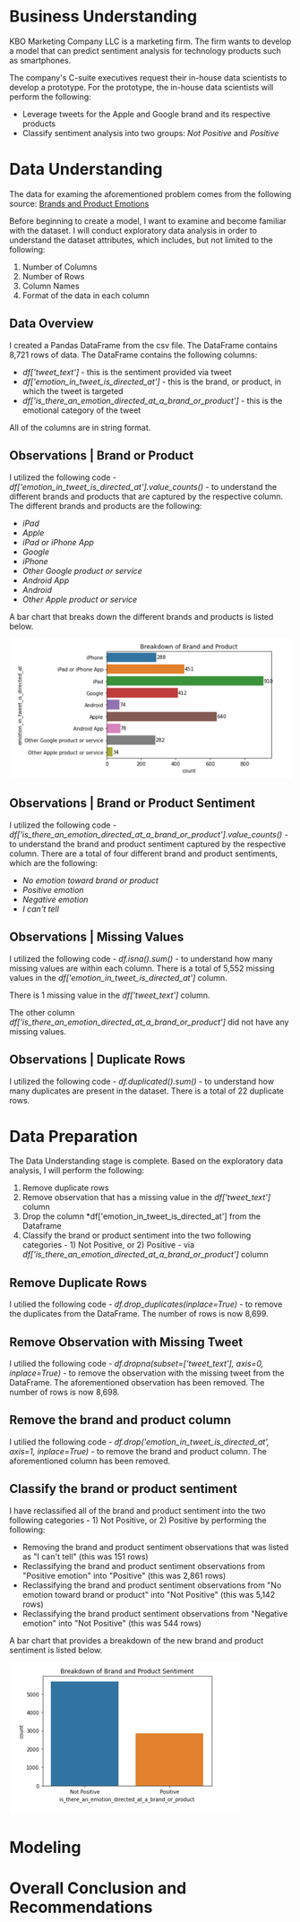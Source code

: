 # Business Understanding

KBO Marketing Company LLC is a marketing firm.  The firm wants to develop a model that can predict sentiment analysis for technology products such as smartphones.

The company's C-suite executives request their in-house data scientists to develop a prototype.  For the prototype, the in-house data scientists will perform the following:

- Leverage tweets for the Apple and Google brand and its respective products
- Classify sentiment analysis into two groups: *Not Positive* and *Positive*

# Data Understanding

The data for examing the aforementioned problem comes from the following source: [Brands and Product Emotions](https://data.world/crowdflower/brands-and-product-emotions) 

Before beginning to create a model, I want to examine and become familiar with the dataset. I will conduct exploratory data analysis in order to understand the dataset attributes, which includes, but not limited to the following:

1. Number of Columns
2. Number of Rows
3. Column Names
4. Format of the data in each column

## Data Overview

I created a Pandas DataFrame from the csv file.  The DataFrame contains 8,721 rows of data.  The DataFrame contains the following columns:

- *df['tweet_text']* - this is the sentiment provided via tweet
- *df['emotion_in_tweet_is_directed_at']* - this is the brand, or product, in which the tweet is targeted
- *df['is_there_an_emotion_directed_at_a_brand_or_product']* - this is the emotional category of the tweet

All of the columns are in string format.

## Observations | Brand or Product

I utilized the following code - *df['emotion_in_tweet_is_directed_at'].value_counts()* - to understand the different brands and products that are captured by the respective column.  The different brands and products are the following: 

- *iPad*
- *Apple*
- *iPad or iPhone App*
- *Google*
- *iPhone*
- *Other Google product or service*
- *Android App*
- *Android*
- *Other Apple product or service*

A bar chart that breaks down the different brands and products is listed below.

![Breakdown of Brand and Product](images/image_1.png)

## Observations | Brand or Product Sentiment

I utilized the following code - *df['is_there_an_emotion_directed_at_a_brand_or_product'].value_counts()* - to understand the brand and product sentiment captured by the respective column.  There are a total of four different brand and product sentiments, which are the following:

- *No emotion toward brand or product*
- *Positive emotion*
- *Negative emotion*
- *I can't tell* 

## Observations | Missing Values

I utilized the following code - *df.isna().sum()* - to understand how many missing values are within each column.  There is a total of 5,552 missing values in the *df['emotion_in_tweet_is_directed_at']* column.

There is 1 missing value in the *df['tweet_text']* column.

The other column *df['is_there_an_emotion_directed_at_a_brand_or_product']* did not have any missing values.

## Observations | Duplicate Rows

I utilized the following code - *df.duplicated().sum()* - to understand how many duplicates are present in the dataset.  There is a total of 22 duplicate rows.

# Data Preparation

The Data Understanding stage is complete.  Based on the exploratory data analysis, I will perform the following:

1. Remove duplicate rows
2. Remove observation that has a missing value in the *df['tweet_text']* column
3. Drop the column *df['emotion_in_tweet_is_directed_at'] from the Dataframe
4. Classify the brand or product sentiment into the two following categories - 1) Not Positive, or 2) Positive - via *df['is_there_an_emotion_directed_at_a_brand_or_product']* column 

## Remove Duplicate Rows

I utilied the following code - *df.drop_duplicates(inplace=True)* - to remove the duplicates from the DataFrame.  The number of rows is now 8,699.

## Remove Observation with Missing Tweet

I utilied the following code - *df.dropna(subset=['tweet_text'], axis=0, inplace=True)* - to remove the observation with the missing tweet from the DataFrame.  The aforementioned observation has been removed.  The number of rows is now 8,698.

## Remove the brand and product column

I utilied the following code - *df.drop('emotion_in_tweet_is_directed_at', axis=1, inplace=True)* - to remove the brand and product column.  The aforementioned column has been removed.

## Classify the brand or product sentiment

I have reclassified all of the brand and product sentiment into the two following categories - 1) Not Positive, or 2) Positive by performing the following:

- Removing the brand and product sentiment observations that was listed as "I can't tell" (this was 151 rows)
- Reclassifying the brand and product sentiment observations from "Positive emotion" into "Positive" (this was 2,861 rows)
- Reclassifying the brand and product sentiment observations from "No emotion toward brand or product" into "Not Positive" (this was 5,142 rows)
- Reclassifying the brand product sentiment observations from "Negative emotion" into "Not Positive" (this was 544 rows)

A bar chart that provides a breakdown of the new brand and product sentiment is listed below.

![Breakdown of Brand and Product Sentiment](images/image_2.png)

# Modeling

# Overall Conclusion and Recommendations
